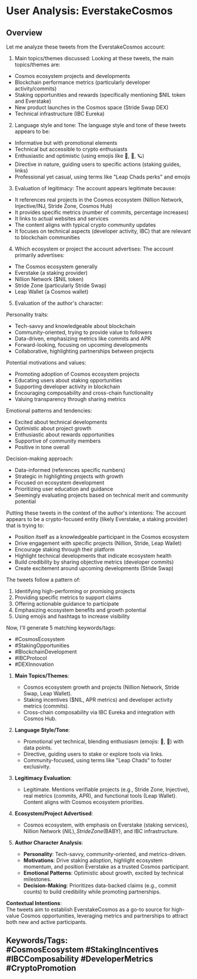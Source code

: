 # User Analysis: EverstakeCosmos

## Overview

<think>
Let me analyze these tweets from the EverstakeCosmos account:

1. Main topics/themes discussed:
Looking at these tweets, the main topics/themes are:
- Cosmos ecosystem projects and developments
- Blockchain performance metrics (particularly developer activity/commits)
- Staking opportunities and rewards (specifically mentioning $NIL token and Everstake)
- New product launches in the Cosmos space (Stride Swap DEX)
- Technical infrastructure (IBC Eureka)

2. Language style and tone:
The language style and tone of these tweets appears to be:
- Informative but with promotional elements
- Technical but accessible to crypto enthusiasts
- Enthusiastic and optimistic (using emojis like 💪, 🚀, 🪐)
- Directive in nature, guiding users to specific actions (staking guides, links)
- Professional yet casual, using terms like "Leap Chads perks" and emojis

3. Evaluation of legitimacy:
The account appears legitimate because:
- It references real projects in the Cosmos ecosystem (Nillion Network, Injective/INJ, Stride Zone, Cosmos Hub)
- It provides specific metrics (number of commits, percentage increases)
- It links to actual websites and services
- The content aligns with typical crypto community updates
- It focuses on technical aspects (developer activity, IBC) that are relevant to blockchain communities

4. Which ecosystem or project the account advertises:
The account primarily advertises:
- The Cosmos ecosystem generally
- Everstake (a staking provider)
- Nillion Network ($NIL token)
- Stride Zone (particularly Stride Swap)
- Leap Wallet (a Cosmos wallet)

5. Evaluation of the author's character:

Personality traits:
- Tech-savvy and knowledgeable about blockchain
- Community-oriented, trying to provide value to followers
- Data-driven, emphasizing metrics like commits and APR
- Forward-looking, focusing on upcoming developments
- Collaborative, highlighting partnerships between projects

Potential motivations and values:
- Promoting adoption of Cosmos ecosystem projects
- Educating users about staking opportunities
- Supporting developer activity in blockchain
- Encouraging composability and cross-chain functionality
- Valuing transparency through sharing metrics

Emotional patterns and tendencies:
- Excited about technical developments
- Optimistic about project growth
- Enthusiastic about rewards opportunities
- Supportive of community members
- Positive in tone overall

Decision-making approach:
- Data-informed (references specific numbers)
- Strategic in highlighting projects with growth
- Focused on ecosystem development
- Prioritizing user education and guidance
- Seemingly evaluating projects based on technical merit and community potential

Putting these tweets in the context of the author's intentions:
The account appears to be a crypto-focused entity (likely Everstake, a staking provider) that is trying to:
- Position itself as a knowledgeable participant in the Cosmos ecosystem
- Drive engagement with specific projects (Nillion, Stride, Leap Wallet)
- Encourage staking through their platform
- Highlight technical developments that indicate ecosystem health
- Build credibility by sharing objective metrics (developer commits)
- Create excitement around upcoming developments (Stride Swap)

The tweets follow a pattern of:
1. Identifying high-performing or promising projects
2. Providing specific metrics to support claims
3. Offering actionable guidance to participate
4. Emphasizing ecosystem benefits and growth potential
5. Using emojis and hashtags to increase visibility

Now, I'll generate 5 matching keywords/tags:
- #CosmosEcosystem
- #StakingOpportunities
- #BlockchainDevelopment
- #IBCProtocol
- #DEXInnovation
</think>

1. **Main Topics/Themes**:  
   - Cosmos ecosystem growth and projects (Nillion Network, Stride Swap, Leap Wallet).  
   - Staking incentives ($NIL, APR metrics) and developer activity metrics (commits).  
   - Cross-chain composability via IBC Eureka and integration with Cosmos Hub.  

2. **Language Style/Tone**:  
   - Promotional yet technical, blending enthusiasm (emojis: 💪, 🚀) with data points.  
   - Directive, guiding users to stake or explore tools via links.  
   - Community-focused, using terms like "Leap Chads" to foster exclusivity.  

3. **Legitimacy Evaluation**:  
   - Legitimate. Mentions verifiable projects (e.g., Stride Zone, Injective), real metrics (commits, APR), and functional tools (Leap Wallet). Content aligns with Cosmos ecosystem priorities.  

4. **Ecosystem/Project Advertised**:  
   - Cosmos ecosystem, with emphasis on Everstake (staking services), Nillion Network ($NIL), Stride Zone ($BABY), and IBC infrastructure.  

5. **Author Character Analysis**:  
   - **Personality**: Tech-savvy, community-oriented, and metrics-driven.  
   - **Motivations**: Drive staking adoption, highlight ecosystem momentum, and position Everstake as a trusted Cosmos participant.  
   - **Emotional Patterns**: Optimistic about growth, excited by technical milestones.  
   - **Decision-Making**: Prioritizes data-backed claims (e.g., commit counts) to build credibility while promoting partnerships.  

**Contextual Intentions**:  
The tweets aim to establish EverstakeCosmos as a go-to source for high-value Cosmos opportunities, leveraging metrics and partnerships to attract both new and active participants.  

**Keywords/Tags**:  
#CosmosEcosystem #StakingIncentives #IBCComposability #DeveloperMetrics #CryptoPromotion
---
